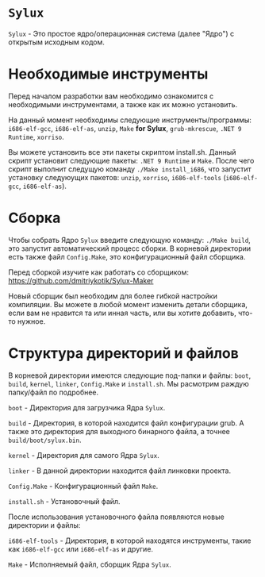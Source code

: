# `Sylux`
`Sylux` - Это простое ядро/операционная система (далее "Ядро") с открытым исходным кодом.

# Необходимые инструменты
Перед началом разработки вам необходимо ознакомится с необходимыми инструментами, а также как их можно установить.

На данный момент необходимы следующие инструменты/программы: `i686-elf-gcc`, `i686-elf-as`, `unzip`, `Make` **for Sylux**, `grub-mkrescue`, `.NET 9 Runtime`, `xorriso`.

Вы можете установить все эти пакеты скриптом install.sh. Данный скрипт установит следующие пакеты: `.NET 9 Runtime` и `Make`. После чего скрипт выполнит следущую команду `./Make install_i686`, что запустит установку следуюущих пакетов: `unzip`, `xorriso`, `i686-elf-tools` (`i686-elf-gcc`, `i686-elf-as`).

# Сборка
Чтобы собрать Ядро `Sylux` введите следующую команду: `./Make build`, это запустит автоматический процесс сборки. В корневой директории есть также файл `Config.Make`, это конфигурационный файл сборщика.

Перед сборкой изучите как работать со сборщиком: https://github.com/dmitriykotik/Sylux-Maker

Новый сборщик был необходим для более гибкой настройки компиляции. Вы можете в любой момент изменить детали сборщика, если вам не нравится та или инная часть, или вы хотите добавить, что-то нужное.

# Структура директорий и файлов
В корневой директории имеются следующие под-папки и файлы: `boot`, `build`, `kernel`, `linker`, `Config.Make` и `install.sh`. Мы расмотрим раждую папку/файл по подробнее.

`boot` - Директория для загрузчика Ядра `Sylux`.

`build` - Директория, в которой находится файл конфигурации grub. А также это директория для выходного бинарного файла, а точнее `build/boot/sylux.bin`.

`kernel` - Директория для самого Ядра `Sylux`.

`linker` - В данной директории находится файл линковки проекта.

`Config.Make` - Конфигурационный файл `Make`.

`install.sh` - Установочный файл.

После использования установочного файла появляются новые директории и файлы:

`i686-elf-tools` - Директория, в которой находятся инструменты, такие как `i686-elf-gcc` или `i686-elf-as` и другие.

`Make` - Исполняемый файл, сборщик Ядра `Sylux`.